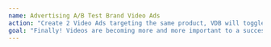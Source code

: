 ```yaml
---
name: Advertising A/B Test Brand Video Ads
action: "Create 2 Video Ads targeting the same product, VDB will toggle the ads to maintain similar impressions while keeping the bids synced."
goal: "Finally! Videos are becoming more and more important to a successful and long-term Ad strategy. Now you can run disciplined A/B tests without trying to keep all bids the same manually."
---
```

